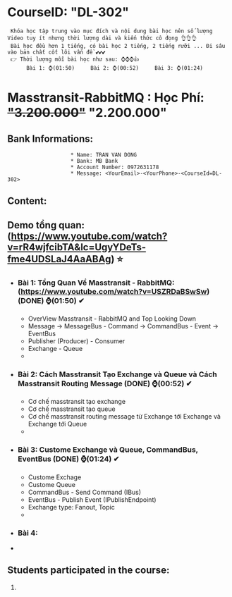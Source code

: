 # CourseID: "DL-302" 
     Khóa học tập trung vào mục đích và nội dung bài học nên số lượng Video tuy ít nhưng thời lượng dài và kiến thức cô đọng 👌👌👌
     Bài học đều hơn 1 tiếng, có bài học 2 tiếng, 2 tiếng rưỡi ... Đi sâu vào bản chất cốt lõi vấn đề 💕💕💕
     👉 Thời lượng mỗi bài học như sau: ⌚⌚⌚👍
          Bài 1: ⌚(01:50)     Bài 2: ⌚(00:52)     Bài 3: ⌚(01:24)
# Masstransit-RabbitMQ : Học Phí: ~~"3.200.000"~~ "2.200.000"
  ## Bank Informations:  
                        * Name: TRAN VAN DONG 
                        * Bank: MB Bank
                        * Account Number: 0972631178
                        * Message: <YourEmail>-<YourPhone>-<CourseId=DL-302>

## Content:
## <b>Demo tổng quan:</b> (https://www.youtube.com/watch?v=rR4wjfcibTA&lc=UgyYDeTs-fme4UDSLaJ4AaABAg) ⭐
    
- ### Bài 1: Tổng Quan Về Masstransit - RabbitMQ: (https://www.youtube.com/watch?v=USZRDaBSwSw) (DONE) ⌚(01:50) ✔
  + OverView Masstransit - RabbitMQ and Top Looking Down
  + Message -> MessageBus - Command -> CommandBus - Event -> EventBus
  + Publisher (Producer) - Consumer
  + Exchange - Queue
  + 
- ### Bài 2: Cách Masstransit Tạo Exchange và Queue và Cách Masstransit Routing Message (DONE) ⌚(00:52) ✔
  + Cơ chế masstransit tạo exchange
  + Cơ chế masstransit tạo queue
  + Cơ chế masstransit routing message từ Exchange tới Exchange và Exchange tới Queue
  + 
- ### Bài 3: Custome Exchange và Queue, CommandBus, EventBus (DONE) ⌚(01:24) ✔
  + Custome Exchage
  + Custome Queue
  + CommandBus - Send Command (IBus)
  + EventBus - Publish Event (IPublishEndpoint)
  + Exchange type: Fanout, Topic
  + 
- ### Bài 4:
- 

## Students participated in the course:
  1. 
